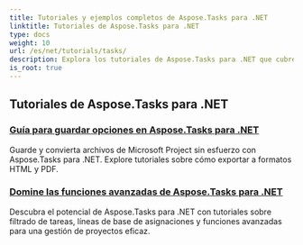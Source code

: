```yaml
---
title: Tutoriales y ejemplos completos de Aspose.Tasks para .NET
linktitle: Tutoriales de Aspose.Tasks para .NET
type: docs
weight: 10
url: /es/net/tutorials/tasks/
description: Explora los tutoriales de Aspose.Tasks para .NET que cubren opciones de guardado, calendario y programación, gestión de proyectos y más. Mejora tus habilidades de gestión de proyectos.
is_root: true
---
```


## Tutoriales de Aspose.Tasks para .NET
### [Guía para guardar opciones en Aspose.Tasks para .NET](./guide-to-saving-options/)
Guarde y convierta archivos de Microsoft Project sin esfuerzo con Aspose.Tasks para .NET. Explore tutoriales sobre cómo exportar a formatos HTML y PDF.
### [Domine las funciones avanzadas de Aspose.Tasks para .NET](./master-advanced-features/)
Descubra el potencial de Aspose.Tasks para .NET con tutoriales sobre filtrado de tareas, líneas de base de asignaciones y funciones avanzadas para una gestión de proyectos eficaz.
